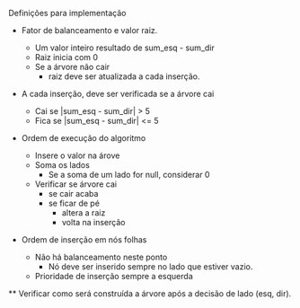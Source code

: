 Definições para implementação

- Fator de balanceamento e valor raiz.
	- Um valor inteiro resultado de sum_esq - sum_dir
	- Raiz inicia com 0
	- Se a árvore não cair
		- raiz deve ser atualizada a cada inserção.
		
- A cada inserção, deve ser verificada se a árvore cai
	- Cai se
		|sum_esq - sum_dir| > 5
	- Fica se
		|sum_esq - sum_dir| <= 5


- Ordem de execução do algoritmo
	- Insere o valor na árove
	- Soma os lados
		- Se a soma de um lado for null, considerar 0
	- Verificar se árvore cai
		- se cair acaba
		- se ficar de pé 
			- altera a raiz
			- volta na inserção	
			
- Ordem de inserção em nós folhas
	- Não há balanceamento neste ponto
		- Nó deve ser inserido sempre no lado que estiver vazio. 
	- Prioridade de inserção sempre a esquerda
	
** Verificar como será construída a árvore após a decisão de lado (esq, dir).
